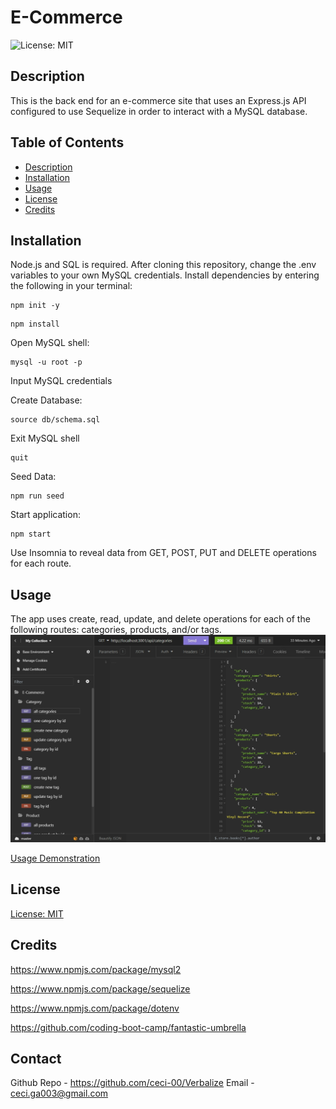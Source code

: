 # E-Commerce
![License: MIT](https://img.shields.io/badge/License-MIT-yellow.svg)

## Description
This is the back end for an e-commerce site that uses an Express.js API configured to use Sequelize in order to interact with a MySQL database.

## Table of Contents
* [Description](#description)
* [Installation](#installation)
* [Usage](#usage)
* [License](#license)
* [Credits](#credits)

## Installation
Node.js and SQL is required. After cloning this repository, change the .env variables to your own MySQL credentials. Install dependencies by entering the following in your terminal:

```terminal
npm init -y
```
```terminal
npm install
```
Open MySQL shell:
```terminal
mysql -u root -p
```
Input MySQL credentials

Create Database:
```terminal
source db/schema.sql
```
Exit MySQL shell
```terminal
quit
```
Seed Data:
```terminal
npm run seed
```
Start application:
```terminal
npm start
```
Use Insomnia to reveal data from GET, POST, PUT and DELETE operations for each route.

## Usage
The app uses create, read, update, and delete operations for each of the following routes: categories, products, and/or tags.
![screenshot of routes demo using Insomnia](./assets/e-commerce-ss.png)

[Usage Demonstration](<./assets/e-commerce-vid.mp4>)

## License
[License: MIT](https://opensource.org/licenses/MIT)

## Credits
https://www.npmjs.com/package/mysql2

https://www.npmjs.com/package/sequelize

https://www.npmjs.com/package/dotenv

https://github.com/coding-boot-camp/fantastic-umbrella

## Contact
Github Repo - https://github.com/ceci-00/Verbalize
Email - ceci.ga003@gmail.com